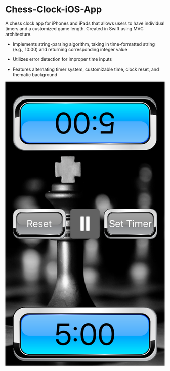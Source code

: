 # Chess-Clock-iOS-App

A chess clock app for iPhones and iPads that allows users to have individual timers and a customized game length. 
Created in Swift using MVC architecture.

- Implements string-parsing algorithm, taking in time-formatted string (e.g., 10:00) and returning corresponding integer value

- Utilizes error detection for improper time inputs

- Features alternating timer system, customizable time, clock reset, and thematic background


![alt tag](https://raw.githubusercontent.com/aaron09/Chess-Clock-iOS-App/branch/Simulator%20Screen%20Shot%20Jul%2020%2C%202016%2C%205.00.56%20PM.png)
